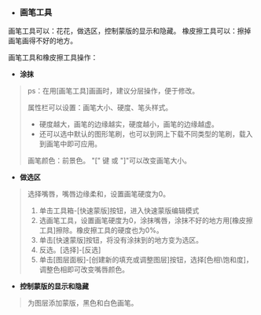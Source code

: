 * ### 画笔工具


画笔工具可以：花花，做选区，控制蒙版的显示和隐藏。
橡皮擦工具可以：擦掉画笔画得不好的地方。 

画笔工具和橡皮擦工具操作：

* **涂抹**

> ps：在用\[画笔工具\]画画时，建议分层操作，便于修改。
> 
> 属性栏可以设置：画笔大小、硬度、笔头样式。
> 
> * 硬度越大，画笔的边缘越实，硬度越小，画笔的边缘越虚。
> * 还可以选中默认的图形笔刷，也可以到网上下载不同类型的笔刷，载入到画笔中即可应用。
> 
> 画笔颜色：前景色。
> "\[" 键 或 "\]"可以改变画笔大小。

* **做选区**

> 选择嘴唇，嘴唇边缘柔和，设置画笔硬度为0。
> 1. 单击工具箱-\[快速蒙版\]按钮，进入快速蒙版编辑模式
> 2. 选画笔工具，设置画笔硬度为0，涂抹嘴唇，涂抹不好的地方用\[橡皮擦工具\]擦除。橡皮擦工具的硬度也为0%。
> 3. 单击\[快速蒙版\]按钮，将没有涂抹到的地方变为选区。
> 4. 反选。\[选择\]-\[反选\] 
> 5. 单击\[图层面板\]-\[创建新的填充或调整图层\]按钮，选择\[色相\饱和度\]，调整色相即可改变嘴唇颜色。

* **控制蒙版的显示和隐藏**

> 为图层添加蒙版，黑色和白色画笔。

